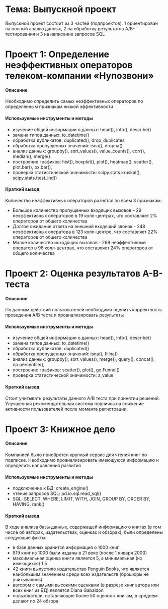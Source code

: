 # Тема: Выпускной проект
Выпускной проект состоит из 3 частей (подпроектов). 1 ориентирован на полный анализ данных, 2 на обработку результатов A/B-тестирования и 3 на написание запросов SQL
# Проект 1: Определение неэффективных операторов телеком-компании «Нупозвони»

#### Описание
Необходимо определить самых неэффективных операторов по определенным признакам низкой эффективности

#### Используемые инструменты и методы
* изучение общей информации о данных: head(), info(), describe()
* замена типов данных: to_datetime()
* обработка дубликатов: duplicated(), drop_duplicates
* обработка пропущенных значений: isna(), dropna()
* анализ данных: groupby(), sort_values(), value_counts(), corr(), median(), merge()
* построение графиков: hist(), boxplot(), plot(), heatmap(), scatter(), plot.bar(), px.bar(), 
* проверка статистической значимости: scipy.stats.kruskal(), scipy.stats.ttest_ind()

#### Краткий вывод
Количество неэффективных операторов разнятся по всем 3 признакам:
* Большое количество пропущенных входящих вызовов – 29 неэффективных операторов в 19 колл-центрах, что составляет 2% операторов от общего количества 
* Долгое ожидание ответа на внешний входящий звонок - 248 неэффективных оператора в 123 колл-центре, что составляет 22% операторов от общего количества
* Малое количество исходящих вызовов - 269 неэффективный оператор в 98 колл-центрах, что составляет 24% операторов от общего количества

# Проект 2: Оценка результатов A-B-теста

#### Описание
По данным действий пользователей необходимо оценить корректность проведения A/B теста и проанализировать результаты

#### Используемые инструменты и методы
* изучение общей информации о данных: head(), info(), describe()
* замена типов данных: to_datetime()
* обработка дубликатов: duplicated()
* обработка пропущенных значений: isna(), fillna()
* анализ данных: groupby(), sort_values(), merge(), query(), concat(), np.percentile(), 
* построение графиков: scatter(), plot(), go.Funnel()
* проверка статистической значимости: z_value

#### Краткий вывод
Cтоит учитывать результаты данного A/B теста при принятии решений. Улучшенная рекомендательная система повлияла на снижение активности пользователей после момента регистрации.

# Проект 3: Книжное дело

#### Описание
Компанией было приобретен крупный сервис для чтения книг по подписке. Необходимо проанализировать имеющуюся информацию и определить направления развития

#### Используемые инструменты и методы
* подключение к БД: create_engine()
* чтение запросов SQL: pd.io.sql.read_sql()
* SQL: SELECT, WHERE, LIMIT, WITH, JOIN, GROUP BY, ORDER BY, HAVING, rank()

#### Краткий вывод
В ходе анализа базы данных, содержащей информацию о книгах (в том числе об авторах, издательствах, оценках и обзорах), были определены следующие факты:
* в базе данных хранится информация о 1000 книг
* 819 книг из 1000 были изданы в 21 веке (после 1 января 2000)
* максимальная оценка книги является 5, а минимальная (из имеющихся) 1.5
* 42 книги выпустило издательство Penguin Books, что является наибольшим значением среди всех издательств (брошюры не учитывались)
* автором с самыми высокими оценками (в разрезе книг автора или всех книг из БД) является Diana Gabaldon
* пользователи, оставляющие более 50 оценок к книгам, в среднем делают по 24 обзора